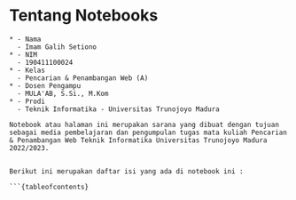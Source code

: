 # Tentang Notebooks

```{admonition} Biodata Penulis
* - Nama
  - Imam Galih Setiono
* - NIM
  - 190411100024
* - Kelas
  - Pencarian & Penambangan Web (A)
* - Dosen Pengampu
  - MULA'AB, S.Si., M.Kom
* - Prodi
  - Teknik Informatika - Universitas Trunojoyo Madura
```


```{admonition} Informasi Mengenai Notebooks
Notebook atau halaman ini merupakan sarana yang dibuat dengan tujuan sebagai media pembelajaran dan pengumpulan tugas mata kuliah Pencarian & Penambangan Web Teknik Informatika Universitas Trunojoyo Madura 2022/2023.


Berikut ini merupakan daftar isi yang ada di notebook ini :

```{tableofcontents}
```
